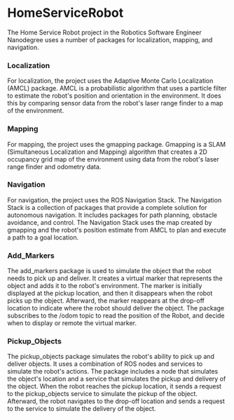 # HomeServiceRobot

The Home Service Robot project in the Robotics Software Engineer Nanodegree uses a number of packages for localization, mapping, and navigation.

### Localization

For localization, the project uses the Adaptive Monte Carlo Localization (AMCL) package. AMCL is a probabilistic algorithm that uses a particle filter to estimate the robot's position and orientation in the environment. It does this by comparing sensor data from the robot's laser range finder to a map of the environment.

### Mapping

For mapping, the project uses the gmapping package. Gmapping is a SLAM (Simultaneous Localization and Mapping) algorithm that creates a 2D occupancy grid map of the environment using data from the robot's laser range finder and odometry data.

### Navigation

For navigation, the project uses the ROS Navigation Stack. The Navigation Stack is a collection of packages that provide a complete solution for autonomous navigation. It includes packages for path planning, obstacle avoidance, and control. The Navigation Stack uses the map created by gmapping and the robot's position estimate from AMCL to plan and execute a path to a goal location.

### Add_Markers

The add_markers package is used to simulate the object that the robot needs to pick up and deliver. It creates a virtual marker that represents the object and adds it to the robot's environment. The marker is initially displayed at the pickup location, and then it disappears when the robot picks up the object. Afterward, the marker reappears at the drop-off location to indicate where the robot should deliver the object. The package subscribes to the /odom topic to read the position of the Robot, and decide when to display or remote the virtual marker.

### Pickup_Objects

The pickup_objects package simulates the robot's ability to pick up and deliver objects. It uses a combination of ROS nodes and services to simulate the robot's actions. The package includes a node that simulates the object's location and a service that simulates the pickup and delivery of the object. When the robot reaches the pickup location, it sends a request to the pickup_objects service to simulate the pickup of the object. Afterward, the robot navigates to the drop-off location and sends a request to the service to simulate the delivery of the object.
